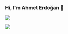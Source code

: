 ### Hi, I'm Ahmet Erdoğan 👋

![](https://media.giphy.com/media/IedrY2VP5IO5ivDQAD/giphy.gif)

![](https://komarev.com/ghpvc/?username=ahmeterdgn)


